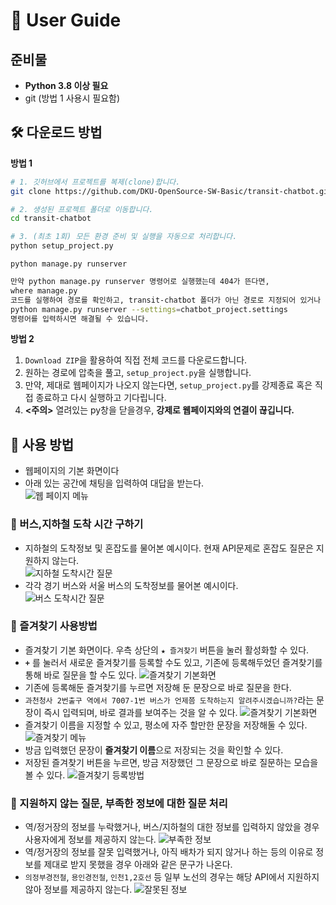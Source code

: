 # 🚀 User Guide

## 준비물
- **Python 3.8 이상 필요**
- git (방법 1 사용시 필요함)

## 🛠️ 다운로드 방법

**방법 1**
``` bash
# 1. 깃허브에서 프로젝트를 복제(clone)합니다.
git clone https://github.com/DKU-OpenSource-SW-Basic/transit-chatbot.git

# 2. 생성된 프로젝트 폴더로 이동합니다.
cd transit-chatbot

# 3. (최초 1회) 모든 환경 준비 및 실행을 자동으로 처리합니다.
python setup_project.py
```
``` terminal
python manage.py runserver
```
``` bash
만약 python manage.py runserver 명령어로 실행했는데 404가 뜬다면,
where manage.py
코드를 실행하여 경로를 확인하고, transit-chatbot 폴더가 아닌 경로로 지정되어 있거나 비어있다면
python manage.py runserver --settings=chatbot_project.settings
명령어를 입력하시면 해결될 수 있습니다.
```

**방법 2**

1. `Download ZIP`을 활용하여 직접 전체 코드를 다운로드합니다.
2. 원하는 경로에 압축을 풀고, `setup_project.py`을 실행합니다.
3. 만약, 제대로 웹페이지가 나오지 않는다면, `setup_project.py`를 강제종료 혹은 직접 종료하고 다시 실행하고 기다립니다.
4. **<주의>** 열려있는 py창을 닫을경우, **강제로 웹페이지와의 연결이 끊깁니다.** 


## 📖 사용 방법
- 웹페이지의 기본 화면이다
- 아래 있는 공간에 채팅을 입력하여 대답을 받는다.  
![웹 페이지 메뉴](images/recropped_1.png)

### 🧩 버스,지하철 도착 시간 구하기

- 지하철의 도착정보 및 혼잡도를 물어본 예시이다. 현재 API문제로 혼잡도 질문은 지원하지 않는다.   
![지하철 도착시간 질문](images/recropped_3.png) <br>
- 각각 경기 버스와 서울 버스의 도착정보를 물어본 예시이다.  
![버스 도착시간 질문](images/recropped_2.png)

### 🧩 즐겨찾기 사용방법
- 즐겨찾기 기본 화면이다. 우측 상단의 `★ 즐겨찾기` 버튼을 눌러 활성화할 수 있다. 
- **`+`** 를 눌러서 새로운 즐겨찾기를 등록할 수도 있고, 기존에 등록해두었던 즐겨찾기를 통해 바로 질문을 할 수도 있다. 
![즐겨찾기 기본화면](images/recropped_4.png) <br>
- 기존에 등록해둔 즐겨찾기를 누르면 저장해 둔 문장으로 바로 질문을 한다.
- `과천청사 2번출구 역에서 7007-1번 버스가 언제쯤 도착하는지 알려주시겠습니까?`라는 문장이 즉시 입력되며, 바로 결과를 보여주는 것을 알 수 있다. 
![즐겨찾기 기본화면](images/recropped_5.png) <br>
- 즐겨찾기 이름을 지정할 수 있고, 평소에 자주 할만한 문장을 저장해둘 수 있다. 
![즐겨찾기 메뉴](images/recropped_6.png) <br>
- 방금 입력했던 문장이 **즐겨찾기 이름**으로 저장되는 것을 확인할 수 있다. 
- 저장된 즐겨찾기 버튼을 누르면, 방금 저장했던 그 문장으로 바로 질문하는 모습을 볼 수 있다.
![즐겨찾기 등록방법](images/recropped_7.png)

### 🧩 지원하지 않는 질문, 부족한 정보에 대한 질문 처리
- 역/정거장의 정보를 누락했거나, 버스/지하철의 대한 정보를 입력하지 않았을 경우 사용자에게 정보를 제공하지 않는다. 
![부족한 정보](images/recropped_last.png) <br>
- 역/정거장의 정보를 잘못 입력했거나, 아직 배차가 되지 않거나 하는 등의 이유로 정보를 제대로 받지 못했을 경우 아래와 같은 문구가 나온다.
- `의정부경전철`, `용인경전철`, `인천1,2호선` 등 일부 노선의 경우는 해당 API에서 지원하지 않아 정보를 제공하지 않는다. 
![잘못된 정보](images/recropped_final.png)
